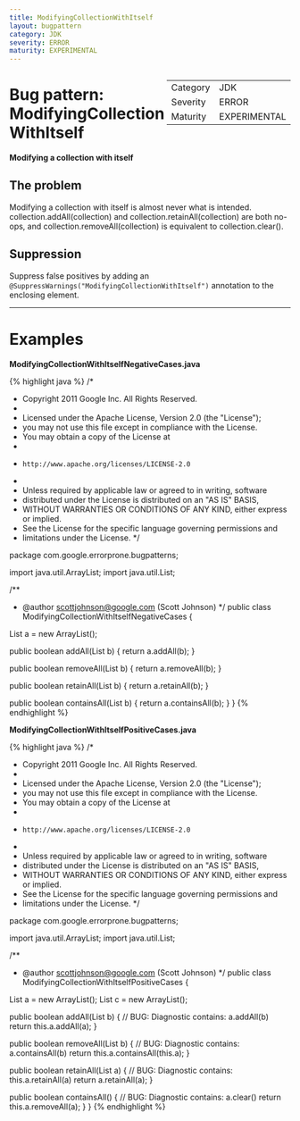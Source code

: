 ```yaml
---
title: ModifyingCollectionWithItself
layout: bugpattern
category: JDK
severity: ERROR
maturity: EXPERIMENTAL
---
```


<div style="float:right;"><table id="metadata">
<tr><td>Category</td><td>JDK</td></tr>
<tr><td>Severity</td><td>ERROR</td></tr>
<tr><td>Maturity</td><td>EXPERIMENTAL</td></tr>
</table></div>

# Bug pattern: ModifyingCollectionWithItself
__Modifying a collection with itself__

## The problem
Modifying a collection with itself is almost never what is intended. collection.addAll(collection) and collection.retainAll(collection) are both no-ops, and collection.removeAll(collection) is equivalent to collection.clear().

## Suppression
Suppress false positives by adding an `@SuppressWarnings("ModifyingCollectionWithItself")` annotation to the enclosing element.

----------

# Examples
__ModifyingCollectionWithItselfNegativeCases.java__

{% highlight java %}
/*
 * Copyright 2011 Google Inc. All Rights Reserved.
 *
 * Licensed under the Apache License, Version 2.0 (the "License");
 * you may not use this file except in compliance with the License.
 * You may obtain a copy of the License at
 *
 *     http://www.apache.org/licenses/LICENSE-2.0
 *
 * Unless required by applicable law or agreed to in writing, software
 * distributed under the License is distributed on an "AS IS" BASIS,
 * WITHOUT WARRANTIES OR CONDITIONS OF ANY KIND, either express or implied.
 * See the License for the specific language governing permissions and
 * limitations under the License.
 */

package com.google.errorprone.bugpatterns;

import java.util.ArrayList;
import java.util.List;

/**
 * @author scottjohnson@google.com (Scott Johnson)
 */
public class ModifyingCollectionWithItselfNegativeCases {
  
  List<Integer> a = new ArrayList<Integer>();
  
  public boolean addAll(List<Integer> b) {
    return a.addAll(b);
  }
  
  public boolean removeAll(List<Integer> b) {
    return a.removeAll(b);
  }
  
  public boolean retainAll(List<Integer> b) {
    return a.retainAll(b);
  }
  
  public boolean containsAll(List<Integer> b) {
    return a.containsAll(b);
  }
}
{% endhighlight %}

__ModifyingCollectionWithItselfPositiveCases.java__

{% highlight java %}
/*
 * Copyright 2011 Google Inc. All Rights Reserved.
 *
 * Licensed under the Apache License, Version 2.0 (the "License");
 * you may not use this file except in compliance with the License.
 * You may obtain a copy of the License at
 *
 *     http://www.apache.org/licenses/LICENSE-2.0
 *
 * Unless required by applicable law or agreed to in writing, software
 * distributed under the License is distributed on an "AS IS" BASIS,
 * WITHOUT WARRANTIES OR CONDITIONS OF ANY KIND, either express or implied.
 * See the License for the specific language governing permissions and
 * limitations under the License.
 */

package com.google.errorprone.bugpatterns;

import java.util.ArrayList;
import java.util.List;

/**
 * @author scottjohnson@google.com (Scott Johnson)
 */
public class ModifyingCollectionWithItselfPositiveCases {
  
  List<Integer> a = new ArrayList<Integer>();
  List<Integer> c = new ArrayList<Integer>();
  
  public boolean addAll(List<Integer> b) {
    // BUG: Diagnostic contains: a.addAll(b)
    return this.a.addAll(a);
  }
  
  public boolean removeAll(List<Integer> b) {
    // BUG: Diagnostic contains: a.containsAll(b)
    return this.a.containsAll(this.a);
  }
  
  public boolean retainAll(List<Integer> a) {
    // BUG: Diagnostic contains: this.a.retainAll(a)
    return a.retainAll(a);
  }
  
  public boolean containsAll() {
    // BUG: Diagnostic contains: a.clear()
    return this.a.removeAll(a);
  }
}
{% endhighlight %}


